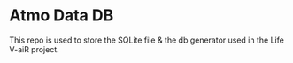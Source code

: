 # Atmo Data DB

This repo is used to store the SQLite file & the db generator used in the Life V-aiR project.
